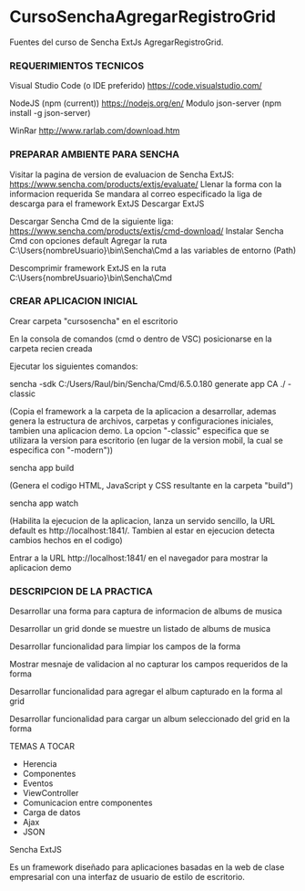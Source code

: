 # CursoSenchaAgregarRegistroGrid
Fuentes del curso de Sencha ExtJs AgregarRegistroGrid.

<h3>REQUERIMIENTOS TECNICOS</h3>

Visual Studio Code (o IDE preferido)
	https://code.visualstudio.com/
	
NodeJS (npm (current))
	https://nodejs.org/en/
	Modulo json-server (npm install -g json-server)
	
WinRar
	http://www.rarlab.com/download.htm


<h3>PREPARAR AMBIENTE PARA SENCHA</h3>

Visitar la pagina de version de evaluacion de Sencha ExtJS:
https://www.sencha.com/products/extjs/evaluate/
	Llenar la forma con la informacion requerida
	Se mandara al correo especificado la liga de descarga para el framework ExtJS
	Descargar ExtJS

Descargar Sencha Cmd de la siguiente liga:
https://www.sencha.com/products/extjs/cmd-download/
	Instalar Sencha Cmd con opciones default
	Agregar la ruta C:\Users\{nombreUsuario}\bin\Sencha\Cmd a las variables de entorno (Path)

Descomprimir framework ExtJS en la ruta C:\Users\{nombreUsuario}\bin\Sencha\Cmd

<h3>CREAR APLICACION INICIAL</h3>

Crear carpeta "cursosencha" en el escritorio

En la consola de comandos (cmd o dentro de VSC) posicionarse en la carpeta recien creada

Ejecutar los siguientes comandos:

sencha -sdk C:/Users/Raul/bin/Sencha/Cmd/6.5.0.180 generate app CA ./ -classic
	
(Copia el framework a la carpeta de la aplicacion a desarrollar, ademas genera la estructura de archivos, carpetas y configuraciones iniciales, tambien una aplicacion demo. La opcion "-classic" especifica que se utilizara la version para escritorio (en lugar de la version mobil, la cual se especifica con "-modern"))
	
sencha app build
	
(Genera el codigo HTML, JavaScript y CSS resultante en la carpeta "build")
	
sencha app watch
	
(Habilita la ejecucion de la aplicacion, lanza un servido sencillo, la URL default es http://localhost:1841/. Tambien al estar en ejecucion detecta cambios hechos en el codigo)
	
Entrar a la URL http://localhost:1841/ en el navegador para mostrar la aplicacion demo

<h3>DESCRIPCION DE LA PRACTICA</h3>

Desarrollar una forma para captura de informacion de albums de musica

Desarrollar un grid donde se muestre un listado de albums de musica

Desarrollar funcionalidad para limpiar los campos de la forma

Mostrar mesnaje de validacion al no capturar los campos requeridos de la forma

Desarrollar funcionalidad para agregar el album capturado en la forma al grid

Desarrollar funcionalidad para cargar un album seleccionado del grid en la forma

TEMAS A TOCAR

- Herencia
- Componentes
- Eventos
- ViewController
- Comunicacion entre componentes
- Carga de datos
- Ajax
- JSON

Sencha ExtJS

Es un framework diseñado para aplicaciones basadas en la web de clase empresarial con una interfaz de usuario de estilo de escritorio.
